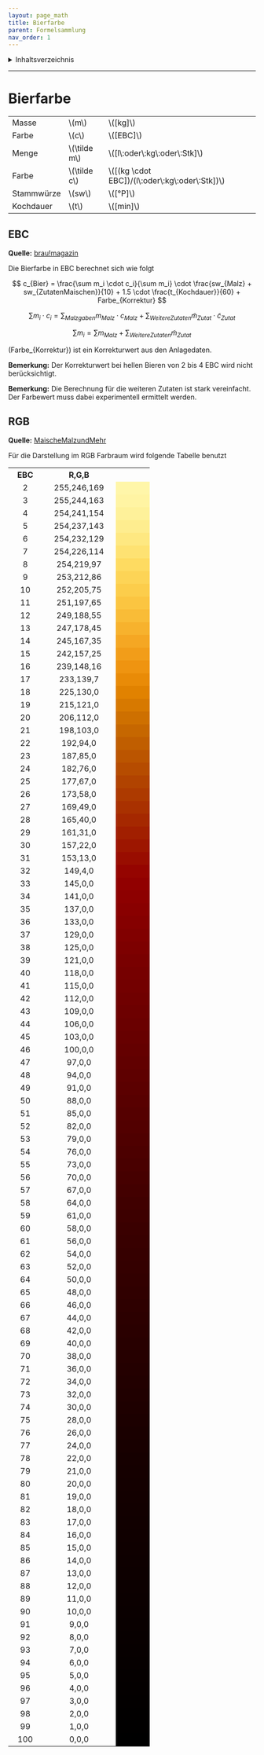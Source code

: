 ```yaml
---
layout: page_math
title: Bierfarbe
parent: Formelsammlung
nav_order: 1
---
```


<details markdown="block">
  <summary>
    Inhaltsverzeichnis
  </summary>
  {: .text-delta }
1. TOC
{:toc}
</details>

---

# Bierfarbe
<table>
  <tr><td>Masse</td><td>\(m\)</td><td>\([kg]\)</td></tr>
  <tr><td>Farbe</td><td>\(c\)</td><td>\([EBC]\)</td></tr>
  <tr><td>Menge</td><td>\(\tilde m\)</td><td>\([l\:oder\:kg\:oder\:Stk]\)</td></tr>
  <tr><td>Farbe</td><td>\(\tilde c\)</td><td>\([(kg \cdot EBC])/(l\:oder\:kg\:oder\:Stk])\)</td></tr>
  <tr><td>Stammw&uuml;rze</td><td>\(sw\)</td><td>\([&deg;P]\)</td></tr>
  <tr><td>Kochdauer</td><td>\(t\)</td><td>\([min]\)</td></tr>
</table>

## EBC
**Quelle:** [brau!magazin](http://braumagazin.de/article/bierfarbe/)

Die Bierfarbe in EBC berechnet sich wie folgt

$$ c_{Bier} = \frac{\sum m_i \cdot c_i}{\sum m_i} \cdot \frac{sw_{Malz} + sw_{ZutatenMaischen}}{10} + 1.5 \cdot \frac{t_{Kochdauer}}{60} + Farbe_{Korrektur} $$

$$ \sum m_i \cdot c_i = \sum_{Malzgaben} m_{Malz} \cdot c_{Malz} + \sum_{WeitereZutaten} \tilde m_{Zutat} \cdot \tilde c_{Zutat} $$

$$ \sum m_i = \sum m_{Malz} + \sum_{WeitereZutaten} \tilde m_{Zutat} $$

\(Farbe_{Korrektur}\) ist ein Korrekturwert aus den Anlagedaten.

**Bemerkung:** Der Korrekturwert bei hellen Bieren von 2 bis 4 EBC wird nicht ber&uuml;cksichtigt.

**Bemerkung:** Die Berechnung f&uuml;r die weiteren Zutaten ist stark vereinfacht. Der Farbewert muss dabei experimentell ermittelt werden.

## RGB
**Quelle:** [MaischeMalzundMehr](http://www.maischemalzundmehr.de/index.php?inhaltmitte=toolsbierfarbe)

F&uuml;r die Darstellung im RGB Farbraum wird folgende Tabelle benutzt

<table style="border-spacing: 0px; text-align: center;">
  <tr><th style="width:40pt">EBC</th><th style="width:100pt">R,G,B</th><th style="width:40pt"></th></tr>
  <tr><td>2</td><td>255,246,169</td><td style="background-color:rgb(255,246,169)"></td></tr>
  <tr><td>3</td><td>255,244,163</td><td style="background-color:rgb(255,244,163)"></td></tr>
  <tr><td>4</td><td>254,241,154</td><td style="background-color:rgb(254,241,154)"></td></tr>
  <tr><td>5</td><td>254,237,143</td><td style="background-color:rgb(254,237,143)"></td></tr>
  <tr><td>6</td><td>254,232,129</td><td style="background-color:rgb(254,232,129)"></td></tr>
  <tr><td>7</td><td>254,226,114</td><td style="background-color:rgb(254,226,114)"></td></tr>
  <tr><td>8</td><td>254,219,97</td><td style="background-color:rgb(254,219,97)"></td></tr>
  <tr><td>9</td><td>253,212,86</td><td style="background-color:rgb(253,212,86)"></td></tr>
  <tr><td>10</td><td>252,205,75</td><td style="background-color:rgb(252,205,75)"></td></tr>
  <tr><td>11</td><td>251,197,65</td><td style="background-color:rgb(251,197,65)"></td></tr>
  <tr><td>12</td><td>249,188,55</td><td style="background-color:rgb(249,188,55)"></td></tr>
  <tr><td>13</td><td>247,178,45</td><td style="background-color:rgb(247,178,45)"></td></tr>
  <tr><td>14</td><td>245,167,35</td><td style="background-color:rgb(245,167,35)"></td></tr>
  <tr><td>15</td><td>242,157,25</td><td style="background-color:rgb(242,157,25)"></td></tr>
  <tr><td>16</td><td>239,148,16</td><td style="background-color:rgb(239,148,16)"></td></tr>
  <tr><td>17</td><td>233,139,7</td><td style="background-color:rgb(233,139,7)"></td></tr>
  <tr><td>18</td><td>225,130,0</td><td style="background-color:rgb(225,130,0)"></td></tr>
  <tr><td>19</td><td>215,121,0</td><td style="background-color:rgb(215,121,0)"></td></tr>
  <tr><td>20</td><td>206,112,0</td><td style="background-color:rgb(206,112,0)"></td></tr>
  <tr><td>21</td><td>198,103,0</td><td style="background-color:rgb(198,103,0)"></td></tr>
  <tr><td>22</td><td>192,94,0</td><td style="background-color:rgb(192,94,0)"></td></tr>
  <tr><td>23</td><td>187,85,0</td><td style="background-color:rgb(187,85,0)"></td></tr>
  <tr><td>24</td><td>182,76,0</td><td style="background-color:rgb(182,76,0)"></td></tr>
  <tr><td>25</td><td>177,67,0</td><td style="background-color:rgb(177,67,0)"></td></tr>
  <tr><td>26</td><td>173,58,0</td><td style="background-color:rgb(173,58,0)"></td></tr>
  <tr><td>27</td><td>169,49,0</td><td style="background-color:rgb(169,49,0)"></td></tr>
  <tr><td>28</td><td>165,40,0</td><td style="background-color:rgb(165,40,0)"></td></tr>
  <tr><td>29</td><td>161,31,0</td><td style="background-color:rgb(161,31,0)"></td></tr>
  <tr><td>30</td><td>157,22,0</td><td style="background-color:rgb(157,22,0)"></td></tr>
  <tr><td>31</td><td>153,13,0</td><td style="background-color:rgb(153,13,0)"></td></tr>
  <tr><td>32</td><td>149,4,0</td><td style="background-color:rgb(149,4,0)"></td></tr>
  <tr><td>33</td><td>145,0,0</td><td style="background-color:rgb(145,0,0)"></td></tr>
  <tr><td>34</td><td>141,0,0</td><td style="background-color:rgb(141,0,0)"></td></tr>
  <tr><td>35</td><td>137,0,0</td><td style="background-color:rgb(137,0,0)"></td></tr>
  <tr><td>36</td><td>133,0,0</td><td style="background-color:rgb(133,0,0)"></td></tr>
  <tr><td>37</td><td>129,0,0</td><td style="background-color:rgb(129,0,0)"></td></tr>
  <tr><td>38</td><td>125,0,0</td><td style="background-color:rgb(125,0,0)"></td></tr>
  <tr><td>39</td><td>121,0,0</td><td style="background-color:rgb(121,0,0)"></td></tr>
  <tr><td>40</td><td>118,0,0</td><td style="background-color:rgb(118,0,0)"></td></tr>
  <tr><td>41</td><td>115,0,0</td><td style="background-color:rgb(115,0,0)"></td></tr>
  <tr><td>42</td><td>112,0,0</td><td style="background-color:rgb(112,0,0)"></td></tr>
  <tr><td>43</td><td>109,0,0</td><td style="background-color:rgb(109,0,0)"></td></tr>
  <tr><td>44</td><td>106,0,0</td><td style="background-color:rgb(106,0,0)"></td></tr>
  <tr><td>45</td><td>103,0,0</td><td style="background-color:rgb(103,0,0)"></td></tr>
  <tr><td>46</td><td>100,0,0</td><td style="background-color:rgb(100,0,0)"></td></tr>
  <tr><td>47</td><td>97,0,0</td><td style="background-color:rgb(97,0,0)"></td></tr>
  <tr><td>48</td><td>94,0,0</td><td style="background-color:rgb(94,0,0)"></td></tr>
  <tr><td>49</td><td>91,0,0</td><td style="background-color:rgb(91,0,0)"></td></tr>
  <tr><td>50</td><td>88,0,0</td><td style="background-color:rgb(88,0,0)"></td></tr>
  <tr><td>51</td><td>85,0,0</td><td style="background-color:rgb(85,0,0)"></td></tr>
  <tr><td>52</td><td>82,0,0</td><td style="background-color:rgb(82,0,0)"></td></tr>
  <tr><td>53</td><td>79,0,0</td><td style="background-color:rgb(79,0,0)"></td></tr>
  <tr><td>54</td><td>76,0,0</td><td style="background-color:rgb(76,0,0)"></td></tr>
  <tr><td>55</td><td>73,0,0</td><td style="background-color:rgb(73,0,0)"></td></tr>
  <tr><td>56</td><td>70,0,0</td><td style="background-color:rgb(70,0,0)"></td></tr>
  <tr><td>57</td><td>67,0,0</td><td style="background-color:rgb(67,0,0)"></td></tr>
  <tr><td>58</td><td>64,0,0</td><td style="background-color:rgb(64,0,0)"></td></tr>
  <tr><td>59</td><td>61,0,0</td><td style="background-color:rgb(61,0,0)"></td></tr>
  <tr><td>60</td><td>58,0,0</td><td style="background-color:rgb(58,0,0)"></td></tr>
  <tr><td>61</td><td>56,0,0</td><td style="background-color:rgb(56,0,0)"></td></tr>
  <tr><td>62</td><td>54,0,0</td><td style="background-color:rgb(54,0,0)"></td></tr>
  <tr><td>63</td><td>52,0,0</td><td style="background-color:rgb(52,0,0)"></td></tr>
  <tr><td>64</td><td>50,0,0</td><td style="background-color:rgb(50,0,0)"></td></tr>
  <tr><td>65</td><td>48,0,0</td><td style="background-color:rgb(48,0,0)"></td></tr>
  <tr><td>66</td><td>46,0,0</td><td style="background-color:rgb(46,0,0)"></td></tr>
  <tr><td>67</td><td>44,0,0</td><td style="background-color:rgb(44,0,0)"></td></tr>
  <tr><td>68</td><td>42,0,0</td><td style="background-color:rgb(42,0,0)"></td></tr>
  <tr><td>69</td><td>40,0,0</td><td style="background-color:rgb(40,0,0)"></td></tr>
  <tr><td>70</td><td>38,0,0</td><td style="background-color:rgb(38,0,0)"></td></tr>
  <tr><td>71</td><td>36,0,0</td><td style="background-color:rgb(36,0,0)"></td></tr>
  <tr><td>72</td><td>34,0,0</td><td style="background-color:rgb(34,0,0)"></td></tr>
  <tr><td>73</td><td>32,0,0</td><td style="background-color:rgb(32,0,0)"></td></tr>
  <tr><td>74</td><td>30,0,0</td><td style="background-color:rgb(30,0,0)"></td></tr>
  <tr><td>75</td><td>28,0,0</td><td style="background-color:rgb(28,0,0)"></td></tr>
  <tr><td>76</td><td>26,0,0</td><td style="background-color:rgb(26,0,0)"></td></tr>
  <tr><td>77</td><td>24,0,0</td><td style="background-color:rgb(24,0,0)"></td></tr>
  <tr><td>78</td><td>22,0,0</td><td style="background-color:rgb(22,0,0)"></td></tr>
  <tr><td>79</td><td>21,0,0</td><td style="background-color:rgb(21,0,0)"></td></tr>
  <tr><td>80</td><td>20,0,0</td><td style="background-color:rgb(20,0,0)"></td></tr>
  <tr><td>81</td><td>19,0,0</td><td style="background-color:rgb(19,0,0)"></td></tr>
  <tr><td>82</td><td>18,0,0</td><td style="background-color:rgb(18,0,0)"></td></tr>
  <tr><td>83</td><td>17,0,0</td><td style="background-color:rgb(17,0,0)"></td></tr>
  <tr><td>84</td><td>16,0,0</td><td style="background-color:rgb(16,0,0)"></td></tr>
  <tr><td>85</td><td>15,0,0</td><td style="background-color:rgb(15,0,0)"></td></tr>
  <tr><td>86</td><td>14,0,0</td><td style="background-color:rgb(14,0,0)"></td></tr>
  <tr><td>87</td><td>13,0,0</td><td style="background-color:rgb(13,0,0)"></td></tr>
  <tr><td>88</td><td>12,0,0</td><td style="background-color:rgb(12,0,0)"></td></tr>
  <tr><td>89</td><td>11,0,0</td><td style="background-color:rgb(11,0,0)"></td></tr>
  <tr><td>90</td><td>10,0,0</td><td style="background-color:rgb(10,0,0)"></td></tr>
  <tr><td>91</td><td>9,0,0</td><td style="background-color:rgb(9,0,0)"></td></tr>
  <tr><td>92</td><td>8,0,0</td><td style="background-color:rgb(8,0,0)"></td></tr>
  <tr><td>93</td><td>7,0,0</td><td style="background-color:rgb(7,0,0)"></td></tr>
  <tr><td>94</td><td>6,0,0</td><td style="background-color:rgb(6,0,0)"></td></tr>
  <tr><td>95</td><td>5,0,0</td><td style="background-color:rgb(5,0,0)"></td></tr>
  <tr><td>96</td><td>4,0,0</td><td style="background-color:rgb(4,0,0)"></td></tr>
  <tr><td>97</td><td>3,0,0</td><td style="background-color:rgb(3,0,0)"></td></tr>
  <tr><td>98</td><td>2,0,0</td><td style="background-color:rgb(2,0,0)"></td></tr>
  <tr><td>99</td><td>1,0,0</td><td style="background-color:rgb(1,0,0)"></td></tr>
  <tr><td>100</td><td>0,0,0</td><td style="background-color:rgb(0,0,0)"></td></tr>
</table>
